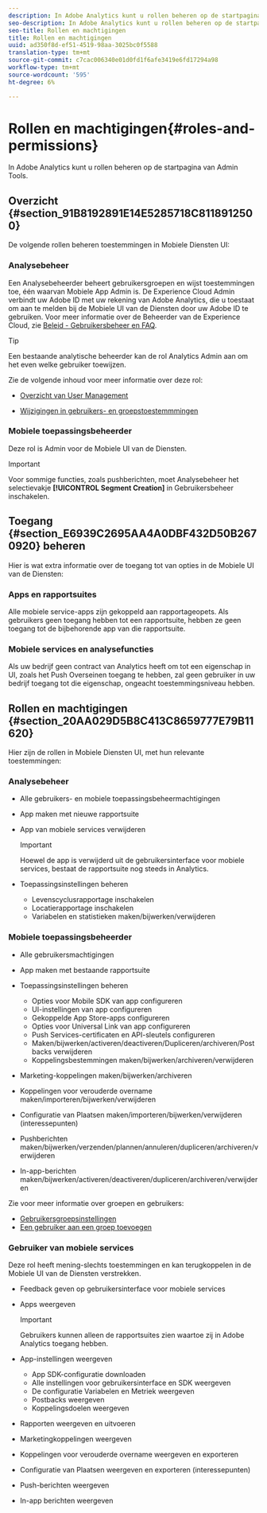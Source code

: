 ```yaml
---
description: In Adobe Analytics kunt u rollen beheren op de startpagina van Admin Tools.
seo-description: In Adobe Analytics kunt u rollen beheren op de startpagina van Admin Tools.
seo-title: Rollen en machtigingen
title: Rollen en machtigingen
uuid: ad350f8d-ef51-4519-98aa-3025bc0f5588
translation-type: tm+mt
source-git-commit: c7cac006340e01d0fd1f6afe3419e6fd17294a98
workflow-type: tm+mt
source-wordcount: '595'
ht-degree: 6%

---
```



# Rollen en machtigingen{#roles-and-permissions}

In Adobe Analytics kunt u rollen beheren op de startpagina van Admin Tools.

## Overzicht {#section_91B8192891E14E5285718C8118912500}

De volgende rollen beheren toestemmingen in Mobiele Diensten UI:

### Analysebeheer

Een Analysebeheerder beheert gebruikersgroepen en wijst toestemmingen toe, één waarvan Mobiele App Admin is. De Experience Cloud Admin verbindt uw Adobe ID met uw rekening van Adobe Analytics, die u toestaat om aan te melden bij de Mobiele UI van de Diensten door uw Adobe ID te gebruiken. Voor meer informatie over de Beheerder van de Experience Cloud, zie [Beleid - Gebruikersbeheer en FAQ](https://docs.adobe.com/content/help/nl-NL/core-services/interface/manage-users-and-products/admin-getting-started.html).

>[!TIP]
>
>Een bestaande analytische beheerder kan de rol Analytics Admin aan om het even welke gebruiker toewijzen.

Zie de volgende inhoud voor meer informatie over deze rol:

* [Overzicht van User Management](https://docs.adobe.com/content/help/en/analytics/admin/user-product-management/user-management/users.html)

* [Wijzigingen in gebruikers- en groepstoestemmmingen](https://docs.adobe.com/content/help/en/analytics/admin/user-product-management/user-management/permissions-changes.html)

### Mobiele toepassingsbeheerder

Deze rol is Admin voor de Mobiele UI van de Diensten.

>[!IMPORTANT]
>
>Voor sommige functies, zoals pushberichten, moet Analysebeheer het selectievakje **[!UICONTROL Segment Creation]** in Gebruikersbeheer inschakelen.

## Toegang {#section_E6939C2695AA4A0DBF432D50B2670920} beheren

Hier is wat extra informatie over de toegang tot van opties in de Mobiele UI van de Diensten:

### Apps en rapportsuites

Alle mobiele service-apps zijn gekoppeld aan rapportageopets. Als gebruikers geen toegang hebben tot een rapportsuite, hebben ze geen toegang tot de bijbehorende app van die rapportsuite.

### Mobiele services en analysefuncties

Als uw bedrijf geen contract van Analytics heeft om tot een eigenschap in UI, zoals het Push Overseinen toegang te hebben, zal geen gebruiker in uw bedrijf toegang tot die eigenschap, ongeacht toestemmingsniveau hebben.

## Rollen en machtigingen {#section_20AA029D5B8C413C8659777E79B11620}

Hier zijn de rollen in Mobiele Diensten UI, met hun relevante toestemmingen:

### Analysebeheer

* Alle gebruikers- en mobiele toepassingsbeheermachtigingen
* App maken met nieuwe rapportsuite
* App van mobiele services verwijderen

   >[!IMPORTANT]
   >
   >Hoewel de app is verwijderd uit de gebruikersinterface voor mobiele services, bestaat de rapportsuite nog steeds in Analytics.

* Toepassingsinstellingen beheren

   * Levenscyclusrapportage inschakelen
   * Locatierapportage inschakelen
   * Variabelen en statistieken maken/bijwerken/verwijderen

### Mobiele toepassingsbeheerder

* Alle gebruikersmachtigingen
* App maken met bestaande rapportsuite
* Toepassingsinstellingen beheren

   * Opties voor Mobile SDK van app configureren
   * UI-instellingen van app configureren
   * Gekoppelde App Store-apps configureren
   * Opties voor Universal Link van app configureren
   * Push Services-certificaten en API-sleutels configureren
   * Maken/bijwerken/activeren/deactiveren/Dupliceren/archiveren/Postbacks verwijderen
   * Koppelingsbestemmingen maken/bijwerken/archiveren/verwijderen

* Marketing-koppelingen maken/bijwerken/archiveren
* Koppelingen voor verouderde overname maken/importeren/bijwerken/verwijderen
* Configuratie van Plaatsen maken/importeren/bijwerken/verwijderen (interessepunten)
* Pushberichten maken/bijwerken/verzenden/plannen/annuleren/dupliceren/archiveren/verwijderen
* In-app-berichten maken/bijwerken/activeren/deactiveren/dupliceren/archiveren/verwijderen

Zie voor meer informatie over groepen en gebruikers:

* [Gebruikersgroepsinstellingen](https://docs.adobe.com/content/help/en/analytics/admin/user-product-management/user-groups/groups.html)
* [Een gebruiker aan een groep toevoegen](https://docs.adobe.com/content/help/en/analytics/admin/user-product-management/user-management/t-add-user-to-group.html)

### Gebruiker van mobiele services

Deze rol heeft mening-slechts toestemmingen en kan terugkoppelen in de Mobiele UI van de Diensten verstrekken.

* Feedback geven op gebruikersinterface voor mobiele services
* Apps weergeven

   >[!IMPORTANT]
   >
   >Gebruikers kunnen alleen de rapportsuites zien waartoe zij in Adobe Analytics toegang hebben.

* App-instellingen weergeven

   * App SDK-configuratie downloaden
   * Alle instellingen voor gebruikersinterface en SDK weergeven
   * De configuratie Variabelen en Metriek weergeven
   * Postbacks weergeven
   * Koppelingsdoelen weergeven

* Rapporten weergeven en uitvoeren
* Marketingkoppelingen weergeven
* Koppelingen voor verouderde overname weergeven en exporteren
* Configuratie van Plaatsen weergeven en exporteren (interessepunten)
* Push-berichten weergeven
* In-app berichten weergeven
